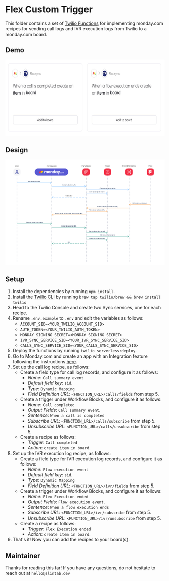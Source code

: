 # Flex Custom Trigger

This folder contains a set of [Twilio Functions](https://www.twilio.com/docs/serverless/functions-assets/functions) for implementing monday.com recipes for sending call logs and IVR execution logs from Twilio to a monday.com board.


## Demo

<p float="left">
  <img src="../images/recipes.jpg" height="240" width="720"/>
</p>


## Design

<p float="left">
  <img src="../images/custom-trigger-diagram.png"/>
</p>


## Setup

   1. Install the dependencies by running `npm install`.
   2. Install the [Twilio CLI](https://www.twilio.com/docs/twilio-cli/quickstart) by running `brew tap twilio/brew && brew install twilio`
   3. Head to the Twilio Console and create two Sync services, one for each recipe.
   4. Rename `.env.example` to `.env` and edit the variables as follows:
        - `ACCOUNT_SID=<YOUR_TWILIO_ACCOUNT_SID>`
        - `AUTH_TOKEN=<YOUR_TWILIO_AUTH_TOKEN>`
        - `MONDAY_SIGNING_SECRET=<MONDAY_SIGNING_SECRET>`
        - `IVR_SYNC_SERVICE_SID=<YOUR_IVR_SYNC_SERVICE_SID>`
        - `CALLS_SYNC_SERVICE_SID=<YOUR_CALLS_SYNC_SERVICE_SID>`   
   5. Deploy the functions by running `twilio serverless:deploy`. 
   6. Go to Monday.com and create an app with an Integration feature following the instructions [here](https://developer.monday.com/apps/docs/manage). 
   7. Set up the call log recipe, as follows:
       - Create a field type for call log records, and configure it as follows:
          - *Name*: `Call summary event`
          - *Default field key*: `sid`.
          - *Type*: `Dynamic Mapping`
          - *Field Definition URL*: `<FUNCTION_URL>/calls/fields` from step 5.
       - Create a trigger under Workflow Blocks, and configure it as follows:
          - *Name*: `Call completed`
          - *Output Fields*: `Call summary event`.
          - *Sentence*: `When a call is completed`
          - *Subscribe URL*: `<FUNCTION_URL>/calls/subscribe` from step 5.
          - *Unsubscribe URL*: `<FUNCTION_URL>/calls/unsubscribe` from step 5.
       - Create a recipe as follows:
          - *Trigger*: `Call completed`
          - *Action*: `create item in board`.
  8. Set up the IVR execution log recipe, as follows:
       - Create a field type for IVR execution log records, and configure it as follows:
          - *Name*: `Flow execution event`
          - *Default field key*: `sid`.
          - *Type*: `Dynamic Mapping`
          - *Field Definition URL*: `<FUNCTION_URL>/ivr/fields` from step 5.
       - Create a trigger under Workflow Blocks, and configure it as follows:
          - *Name*: `Flex Execution ended`
          - *Output Fields*: `Flow execution event`.
          - *Sentence*: `When a flow execution ends`
          - *Subscribe URL*: `<FUNCTION_URL>/ivr/subscribe` from step 5.
          - *Unsubscribe URL*: `<FUNCTION_URL>/ivr/unsubscribe` from step 5.
       - Create a recipe as follows:
          - *Trigger*: `Flex Execution ended`
          - *Action*: `create item in board`.
  9. That's it! Now you can add the recipes to your board(s).


## Maintainer

Thanks for reading this far!
If you have any questions, do not hesitate to reach out at `hello@slintab.dev`